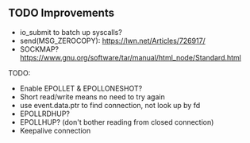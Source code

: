 ## TODO Improvements

* io_submit to batch up syscalls?
* send(MSG_ZEROCOPY): https://lwn.net/Articles/726917/
* SOCKMAP?
https://www.gnu.org/software/tar/manual/html_node/Standard.html

TODO:
* Enable EPOLLET & EPOLLONESHOT?
* Short read/write means no need to try again
* use event.data.ptr to find connection, not look up by fd
* EPOLLRDHUP?
* EPOLLHUP? (don't bother reading from closed connection)
* Keepalive connection
